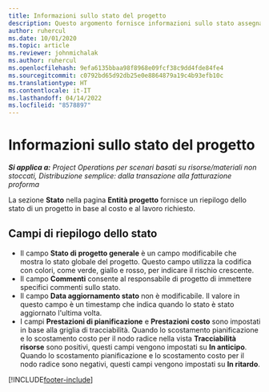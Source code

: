 ```yaml
---
title: Informazioni sullo stato del progetto
description: Questo argomento fornisce informazioni sullo stato assegnato ai progetti in Dynamics 365 Project Operations.
author: ruhercul
ms.date: 10/01/2020
ms.topic: article
ms.reviewer: johnmichalak
ms.author: ruhercul
ms.openlocfilehash: 9efa6135bbaa98f8968e09fcf38c9dd4fde84fe4
ms.sourcegitcommit: c0792bd65d92db25e0e8864879a19c4b93efb10c
ms.translationtype: HT
ms.contentlocale: it-IT
ms.lasthandoff: 04/14/2022
ms.locfileid: "8578897"
---
```

# <a name="understand-project-status"></a>Informazioni sullo stato del progetto

_**Si applica a:** Project Operations per scenari basati su risorse/materiali non stoccati, Distribuzione semplice: dalla transazione alla fatturazione proforma_


La sezione **Stato** nella pagina **Entità progetto** fornisce un riepilogo dello stato di un progetto in base al costo e al lavoro richiesto.


## <a name="status-summary-fields"></a>Campi di riepilogo dello stato

- Il campo **Stato di progetto generale** è un campo modificabile che mostra lo stato globale del progetto. Questo campo utilizza la codifica con colori, come verde, giallo e rosso, per indicare il rischio crescente. 
- Il campo **Commenti** consente al responsabile di progetto di immettere specifici commenti sullo stato. 
- Il campo **Data aggiornamento stato** non è modificabile. Il valore in questo campo è un timestamp che indica quando lo stato è stato aggiornato l'ultima volta.
- I campi **Prestazioni di pianificazione** e **Prestazioni costo** sono impostati in base alla griglia di tracciabilità. Quando lo scostamento pianificazione e lo scostamento costo per il nodo radice nella vista **Tracciabilità risorse** sono positivi, questi campi vengono impostati su **In anticipo**. Quando lo scostamento pianificazione e lo scostamento costo per il nodo radice sono negativi, questi campi vengono impostati su **In ritardo**.


[!INCLUDE[footer-include](../includes/footer-banner.md)]
